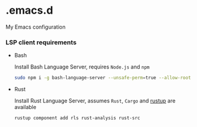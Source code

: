 # .emacs.d
My Emacs configuration


### LSP client requirements
* Bash

   Install Bash Language Server, requires `Node.js` and `npm`

   ```bash
   sudo npm i -g bash-language-server --unsafe-perm=true --allow-root
   ```

* Rust

  Install Rust Language Server, assumes `Rust`, `Cargo` and [rustup](https://rustup.rs/) are available

  ```bash
  rustup component add rls rust-analysis rust-src
  ```
